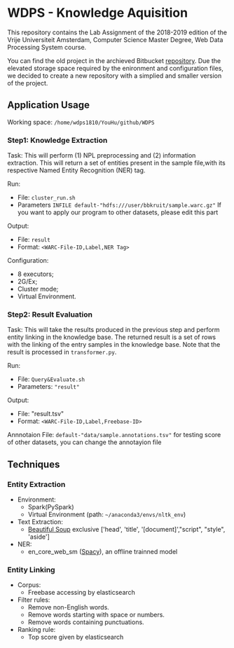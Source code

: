 # WDPS - Knowledge Aquisition

This repository contains the Lab Assignment of the 2018-2019 edition of the  Vrije Universiteit Amsterdam, Computer Science Master Degree, Web Data Processing System course.

You can find the old project in the archieved Bitbucket [repository](https://bitbucket.org/AzimAfroozeh/vuwebdata/). Due the elevated storage space required by the enironment and configuration files, we decided to create a new repository with a simplied and smaller version of the project.

## Application Usage

Working space: `/home/wdps1810/YouHu/github/WDPS`

### Step1: Knowledge Extraction

Task: This will perform (1) NPL preprocessing and (2) information extraction. This will return a set of entities present in the sample file,with its respective Named Entity Recognition (NER) tag.

Run:

- File: `cluster_run.sh`
- Parameters `INFILE default-"hdfs:///user/bbkruit/sample.warc.gz"` If you want to apply our program to other datasets, please edit this part

Output:

- File: `result`
- Format: `<WARC-File-ID,Label,NER Tag>`

Configuration:

- 8 executors;
- 2G/Ex;
- Cluster mode;
- Virtual Environment.

### Step2: Result Evaluation

Task: This will take the results produced in the previous step and perform entity linking in the knowledge base. The returned result is a set of rows with the linking of the entry samples in the knowledge base. Note that the result is processed in `transformer.py`.

Run:

- File: `Query&Evaluate.sh`
- Parameters: `"result"`

Output:

- File: "result.tsv"
- Format: `<WARC-File-ID,Label,Freebase-ID>`

Annnotaion File: `default-"data/sample.annotations.tsv"` for testing score of other datasets, you can change the annotayion file

## Techniques

### Entity Extraction

- Environment:
  - Spark(PySpark)
  - Virtual Environment (path: `~/anaconda3/envs/nltk_env`)
- Text Extraction: 
  - [Beautiful Soup](https://www.crummy.com/software/BeautifulSoup/bs4/doc/) exclusive ['head', 'title', '[document]',"script", "style", 'aside']
- NER:
  - en_core_web_sm ([Spacy](https://spacy.io/)), an offline trainned model

### Entity Linking

- Corpus:
  - Freebase accessing by elasticsearch
- Filter rules:
  - Remove non-English words.
  - Remove words starting with space or numbers.
  - Remove words containing punctuations.
- Ranking rule:
  - Top score given by elasticsearch

